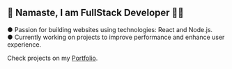 ## 🙏 Namaste, I am FullStack Developer 🧑‍💻

● Passion for building websites using technologies: React and Node.js.<br/>
● Currently working on projects to improve performance and enhance user experience.

Check projects on my [Portfolio](https://naveen-portfolio-001.vercel.app/).
